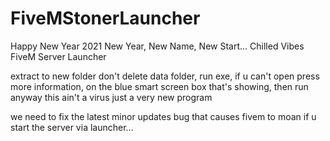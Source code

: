 # FiveMStonerLauncher
Happy New Year 2021 New Year, New Name, New Start...
Chilled Vibes FiveM Server Launcher

extract to new folder don't delete data folder,
run exe, if u can't open press more information,
on the blue smart screen box that's showing,
then run anyway
this ain't a virus just a very new program

we need to fix the latest minor updates bug that causes fivem to moan if u
start the server via launcher...
